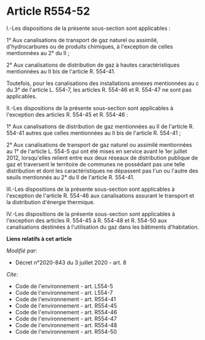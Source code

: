 # Article R554-52

I.-Les dispositions de la présente sous-section sont applicables :

1° Aux canalisations de transport de gaz naturel ou assimilé, d'hydrocarbures ou de produits chimiques, à l'exception de
celles mentionnées au 2° du II ;

2° Aux canalisations de distribution de gaz à hautes caractéristiques mentionnées au II bis de l'article R. 554-41.

Toutefois, pour les canalisations des installations annexes mentionnées au c du 3° de l'article L. 554-7, les articles R.
554-46 et R. 554-47 ne sont pas applicables.

II.-Les dispositions de la présente sous-section sont applicables à l'exception des articles R. 554-45 et R. 554-46 :

1° Aux canalisations de distribution de gaz mentionnées au II de l'article R. 554-41 autres que celles mentionnées au II bis
de l'article R. 554-41 ;

2° Aux canalisations de transport de gaz naturel ou assimilé mentionnées au 1° de l'article L. 554-5 qui ont été mises en
service avant le 1er juillet 2012, lorsqu'elles relient entre eux deux réseaux de distribution publique de gaz et traversent
le territoire de communes ne possédant pas une telle distribution et dont les caractéristiques ne dépassent pas l'un ou
l'autre des seuils mentionnés au 2° du II de l'article R. 554-41.

III.-Les dispositions de la présente sous-section sont applicables à l'exception de l'article R. 554-46 aux canalisations
assurant le transport et la distribution d'énergie thermique.

IV.-Les dispositions de la présente sous-section sont applicables à l'exception des articles R. 554-45 à R. 554-48 et R.
554-50 aux canalisations destinées à l'utilisation du gaz dans les bâtiments d'habitation.

**Liens relatifs à cet article**

_Modifié par_:

  - Décret n°2020-843 du 3 juillet 2020 - art. 8

_Cite_:

  - Code de l'environnement - art. L554-5
  - Code de l'environnement - art. L554-7
  - Code de l'environnement - art. R554-41
  - Code de l'environnement - art. R554-45
  - Code de l'environnement - art. R554-46
  - Code de l'environnement - art. R554-47
  - Code de l'environnement - art. R554-48
  - Code de l'environnement - art. R554-50
